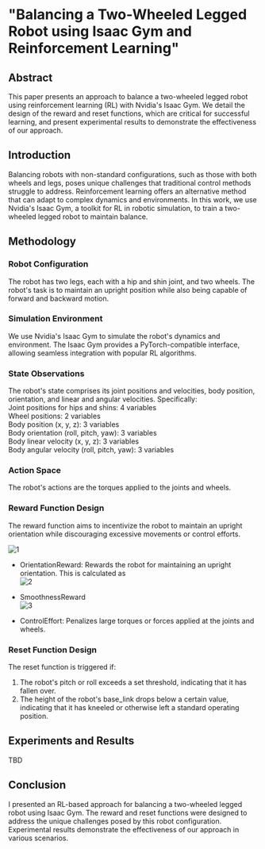 
# "Balancing a Two-Wheeled Legged Robot using Isaac Gym and Reinforcement Learning"
## Abstract
This paper presents an approach to balance a two-wheeled legged robot using reinforcement learning (RL) with Nvidia's Isaac Gym. We detail the design of the reward and reset functions, which are critical for successful learning, and present experimental results to demonstrate the effectiveness of our approach.

## Introduction
Balancing robots with non-standard configurations, such as those with both wheels and legs, poses unique challenges that traditional control methods struggle to address. Reinforcement learning offers an alternative method that can adapt to complex dynamics and environments. In this work, we use Nvidia's Isaac Gym, a toolkit for RL in robotic simulation, to train a two-wheeled legged robot to maintain balance.

## Methodology
### Robot Configuration
The robot has two legs, each with a hip and shin joint, and two wheels. The robot's task is to maintain an upright position while also being capable of forward and backward motion.

### Simulation Environment
We use Nvidia's Isaac Gym to simulate the robot's dynamics and environment. The Isaac Gym provides a PyTorch-compatible interface, allowing seamless integration with popular RL algorithms.

### State Observations
The robot's state comprises its joint positions and velocities, body position, orientation, and linear and angular velocities. Specifically:
<br/>
Joint positions for hips and shins: 4 variables<br/>
Wheel positions: 2 variables<br/>
Body position (x, y, z): 3 variables<br/>
Body orientation (roll, pitch, yaw): 3 variables<br/>
Body linear velocity (x, y, z): 3 variables<br/>
Body angular velocity (roll, pitch, yaw): 3 variables

### Action Space
The robot's actions are the torques applied to the joints and wheels.

### Reward Function Design
The reward function aims to incentivize the robot to maintain an upright orientation while discouraging excessive movements or control efforts.

![1](https://github.com/jaykorea/isaac_gym_legged_bot/assets/95605860/ebd9d6bd-23a5-4392-8f4e-96cf6491db51)

* OrientationReward: Rewards the robot for maintaining an upright orientation. This is calculated as<br/>
 ![2](https://github.com/jaykorea/isaac_gym_legged_bot/assets/95605860/985741a5-8797-465f-b65a-f9553cd1427f)

* SmoothnessReward<br/>
![3](https://github.com/jaykorea/isaac_gym_legged_bot/assets/95605860/f67621d2-f270-4294-87d9-05566af0e3b4)

* ControlEffort: Penalizes large torques or forces applied at the joints and wheels.

### Reset Function Design
The reset function is triggered if:

1. The robot's pitch or roll exceeds a set threshold, indicating that it has fallen over.
2. The height of the robot's base_link drops below a certain value, indicating that it has kneeled or otherwise left a standard operating position.

## Experiments and Results
TBD

## Conclusion
I presented an RL-based approach for balancing a two-wheeled legged robot using Isaac Gym. The reward and reset functions were designed to address the unique challenges posed by this robot configuration. Experimental results demonstrate the effectiveness of our approach in various scenarios.

